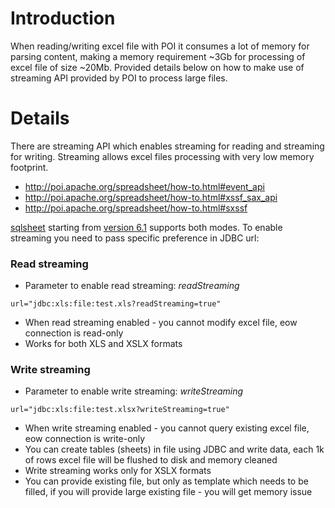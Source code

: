 # Introduction

When reading/writing excel file with POI it consumes a lot of memory for parsing content, making a memory requirement ~3Gb for processing of excel file of size ~20Mb. Provided details below on how to make use of streaming API provided by POI to process large files.

# Details

There are streaming API which enables streaming for reading and streaming for writing. Streaming allows excel files processing with very low memory footprint.
* http://poi.apache.org/spreadsheet/how-to.html#event_api
* http://poi.apache.org/spreadsheet/how-to.html#xssf_sax_api
* http://poi.apache.org/spreadsheet/how-to.html#sxssf

[sqlsheet](http://code.google.com/p/sqlsheet) starting from [version 6.1](http://sqlsheet.googlecode.com/svn/maven2/com/google/code/sqlsheet/) supports both modes. To enable streaming you need to pass specific preference in JDBC url:

### Read streaming
* Parameter to enable read streaming: *readStreaming*
```
url="jdbc:xls:file:test.xls?readStreaming=true"
```
* When read streaming enabled - you cannot modify excel file, eow connection is read-only
* Works for both XLS and XSLX formats

### Write streaming
* Parameter to enable write streaming: *writeStreaming*
```
url="jdbc:xls:file:test.xlsx?writeStreaming=true"
```
* When write streaming enabled - you cannot query existing excel file, eow connection is write-only
* You can create tables (sheets) in file using JDBC and write data, each 1k of rows excel file will be flushed to disk and memory cleaned
* Write streaming works only for XSLX formats
* You can provide existing file, but only as template which needs to be filled, if you will provide large existing file - you will get memory issue
